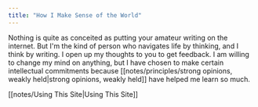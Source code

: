 ```yaml
---
title: "How I Make Sense of the World"
---
```


Nothing is quite as conceited as putting your amateur writing on the internet. But I'm the kind of person who navigates life by thinking, and I think by writing. I open up my thoughts to you to get feedback. I am willing to change my mind on anything, but I have chosen to make certain intellectual commitments because [[notes/principles/strong opinions, weakly held|strong opinions, weakly held]] have helped me learn so much. 

[[notes/Using This Site|Using This Site]]

